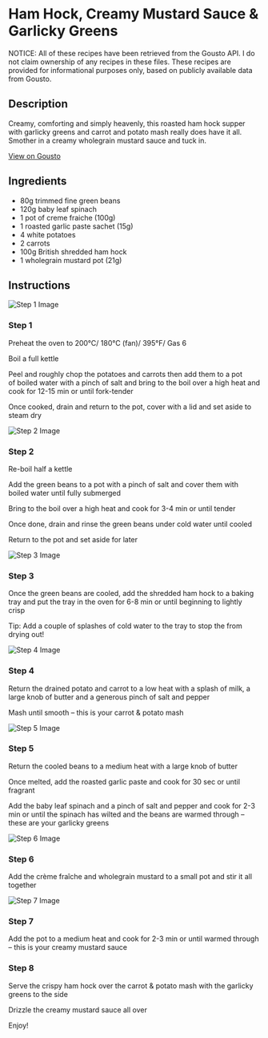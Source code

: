 # Ham Hock, Creamy Mustard Sauce & Garlicky Greens

NOTICE: All of these recipes have been retrieved from the Gousto API. I do not claim ownership of any recipes in these files. These recipes are provided for informational purposes only, based on publicly available data from Gousto.

## Description

Creamy, comforting and simply heavenly, this roasted ham hock supper with garlicky greens and carrot and potato mash really does have it all. Smother in a creamy wholegrain mustard sauce and tuck in. 

[View on Gousto](https://www.gousto.co.uk/recipes/cookbook/ham-hock-creamy-mustard-sauce-garlicky-greens)

## Ingredients

- 80g trimmed fine green beans
- 120g baby leaf spinach
- 1 pot of creme fraiche (100g)
- 1 roasted garlic paste sachet (15g)
- 4 white potatoes
- 2 carrots
- 100g British shredded ham hock
- 1 wholegrain mustard pot (21g)

## Instructions

![Step 1 Image](https://production-media.gousto.co.uk/cms/recipe-step-image/RC1008Step-1-x200.jpg)

### Step 1

<span class="text-highlight">Preheat the oven to 200°C/ 180°C (fan)/ 395°F/ Gas 6</span>


<span class="text-highlight">Boil a full kettle</span>


<span class="text-highlight">Peel and roughly chop the potatoes and carrots then add them to a pot of boiled water with a pinch of salt and bring to the boil over a high heat and cook for 12-15 min or until fork-tender</span>


<span class="text-highlight">Once cooked, drain and return to the pot, cover with a lid and set aside to steam dry</span>

![Step 2 Image](https://production-media.gousto.co.uk/cms/recipe-step-image/RC1008Step-2-x200.jpg)

### Step 2

<span class="text-highlight">Re-boil half a kettle</span>


<span class="text-highlight">Add the green beans to a pot with a pinch of salt and cover them with boiled water until fully submerged</span>


<span class="text-highlight">Bring to the boil over a high heat and cook for 3-4 min or until tender</span>


<span class="text-highlight">Once done, drain and rinse the green beans under cold water until cooled </span>


<span class="text-highlight">Return to the pot and set aside for later</span>

![Step 3 Image](https://production-media.gousto.co.uk/cms/recipe-step-image/RC1008Step-3-x200.jpg)

### Step 3

<span class="text-highlight">Once the green beans are cooled, add the shredded ham hock to a baking tray and put the tray in the oven for 6-8 min or until beginning to lightly crisp</span>


<span class="text-highlight">Tip: Add a couple of splashes of cold water to the tray to stop the from drying out!</span>

![Step 4 Image](https://production-media.gousto.co.uk/cms/recipe-step-image/RC1008Step-4-x200.jpg)

### Step 4

<span class="text-highlight">Return the drained potato and carrot to a low heat with a splash of milk, a large knob of butter and a generous pinch of salt and pepper</span>


<span class="text-highlight">Mash until smooth – this is your carrot &amp; potato mash</span>

![Step 5 Image](https://production-media.gousto.co.uk/cms/recipe-step-image/RC1008Step-5pg-x200.jpg)

### Step 5

<span class="text-highlight">Return the cooled beans to a medium heat with a large knob of butter</span>


<span class="text-highlight">Once melted, add the roasted garlic paste and cook for 30 sec or until fragrant</span>


<span class="text-highlight">Add the baby leaf spinach and a pinch of salt and pepper and cook for 2-3 min or until the spinach has wilted and the beans are warmed through – these are your garlicky greens</span>

![Step 6 Image](https://production-media.gousto.co.uk/cms/recipe-step-image/RC1008Step-6jpg-x200.jpg)

### Step 6

<span class="text-highlight">Add the crème fraîche and wholegrain mustard to a small pot and stir it all together </span>

![Step 7 Image](https://production-media.gousto.co.uk/cms/recipe-step-image/RC1008Step-7-x200.jpg)

### Step 7

<span class="text-highlight">Add the pot to a medium heat and cook for 2-3 min or until warmed through – this is your creamy mustard sauce</span>

### Step 8

<span class="text-highlight">Serve the crispy ham hock over the carrot &amp; potato mash with the garlicky greens to the side</span>


<span class="text-highlight">Drizzle the creamy mustard sauce all over</span>


<span class="text-highlight">Enjoy!</span>

